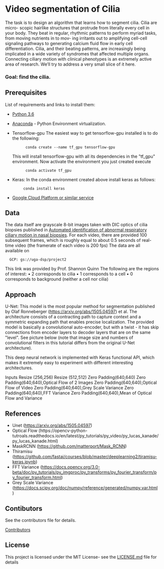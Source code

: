
# Video segmentation of Cilia

The task is to design an algorithm that learns how to segment cilia. Cilia are micro-
scopic hairlike structures that protrude from literally every cell in your body. They beat
in regular, rhythmic patterns to perform myriad tasks, from moving nutrients in to mov-
ing irritants out to amplifying cell-cell signaling pathways to generating calcium fluid
flow in early cell differentiation. Cilia, and their beating patterns, are increasingly being
implicated in a wide variety of syndromes that affected multiple organs.
Connecting ciliary motion with clinical phenotypes is an extremely active area of research.
We’ll try to address a very small slice of it here. 

### Goal: find the cilia.

## Prerequisites

List of requirements and links to install them:

- [Python 3.6](https://www.python.org/downloads/release/python-360/)
- [Anaconda](https://www.anaconda.com/) - Python Environment virtualization.
- Tensorflow-gpu The easiest way to get tensorflow-gpu installed is to do the following:

            conda create --name tf_gpu tensorflow-gpu 
   This will install tensorflow-gpu with all its dependencies in the "tf_gpu" environment. Now activate the environment you just created execute
   
            conda activate tf_gpu
 - Keras: In the conda environment created above install keras as follows:
  
            conda install keras
    
      
- [Google Cloud Platform or similar service](https://cloud.google.com/docs/)

## Data
The data itself are grayscale 8-bit images taken with DIC optics of cilia biopsies published in [Automated identification of abnormal respiratory ciliary motion in nasal biopsies](http://stm.sciencemag.org/content/7/299/299ra124). For each video, there are provided 100 subsequent frames, which is roughly equal to about 0.5 seconds of real-time video (the framerate of each video is 200 fps)
The data are all available on 

      GCP: gs://uga-dsp/project2
This link was provided by Prof. Shannon Quinn
The following are the regions of interest:
• 2 corresponds to cilia 
• 1 corresponds to a cell
• 0 corresponds to background (neither a cell nor cilia)

## Approach 
U-Net: This model is the most popular method for segmentation published by Olaf Ronneberger (https://arxiv.org/abs/1505.04597) et al.
The architecture consists of a contracting path to capture context and a symmetric expanding path that enables precise localization.
The provided model is basically a convolutional auto-encoder, but with a twist - it has skip connections from encoder layers to decoder layers that are on the same "level". See picture below (note that image size and numbers of convolutional filters in this tutorial differs from the original U-Net architecture).

This deep neural network is implemented with Keras functional API, which makes it extremely easy to experiment with different interesting architectures.

Inputs
Resize (256,256)
Resize (512,512)
Zero Padding(640,640)
Zero Padding(640,640),Optical Flow of 2 Images
Zero Padding(640,640),Optical Flow of Video
Zero Padding(640,640),Grey Scale Variance
Zero Padding(640,640),FFT Variance
Zero Padding(640,640),Mean of Optical Flow and Variance

## References
* Unet (https://arxiv.org/abs/1505.04597)
* Optical Flow (https://opencv-python- tutroals.readthedocs.io/en/latest/py_tutorials/py_video/py_lucas_kanade/py_lucas_kanade.html)
* MaskRCNN (https://github.com/matterport/Mask_RCNN)
* Thiramisu (https://github.com/fastai/courses/blob/master/deeplearning2/tiramisu-keras.ipynb)
* FFT Variance (https://docs.opencv.org/3.0-beta/doc/py_tutorials/py_imgproc/py_transforms/py_fourier_transform/py_fourier_transform.html)
* Grey Scale Variance (https://docs.scipy.org/doc/numpy/reference/generated/numpy.var.html)

## Contibutors
See the contributors file for details. 

[Contributors](https://github.com/dsp-uga/team-cragg/blob/develop/Contributors.md)

## License
This project is licensed under the MIT License- see the [LICENSE.md](https://github.com/dsp-uga/team-cragg/blob/master/LICENSE) file for details
